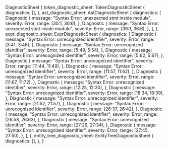 DiagnosticSheet {
    token_diagnostic_sheet: TokenDiagnosticSheet {
        diagnostics: [],
    },
    ast_diagnostic_sheet: AstDiagnosticSheet {
        diagnostics: [
            Diagnostic {
                message: "Syntax Error: unexpected stmt inside module",
                severity: Error,
                range: [30:1, 30:6),
            },
            Diagnostic {
                message: "Syntax Error: unexpected stmt inside module",
                severity: Error,
                range: [36:1, 36:6),
            },
        ],
    },
    expr_diagnostic_sheet: ExprDiagnosticSheet {
        diagnostics: [
            Diagnostic {
                message: "Syntax Error: unrecognized identifier",
                severity: Error,
                range: [3:41, 3:46),
            },
            Diagnostic {
                message: "Syntax Error: unrecognized identifier",
                severity: Error,
                range: [5:49, 5:54),
            },
            Diagnostic {
                message: "Syntax Error: unrecognized identifier",
                severity: Error,
                range: [5:62, 5:67),
            },
            Diagnostic {
                message: "Syntax Error: unrecognized identifier",
                severity: Error,
                range: [11:44, 11:49),
            },
            Diagnostic {
                message: "Syntax Error: unrecognized identifier",
                severity: Error,
                range: [11:57, 11:62),
            },
            Diagnostic {
                message: "Syntax Error: unrecognized identifier",
                severity: Error,
                range: [11:67, 11:72),
            },
            Diagnostic {
                message: "Syntax Error: unrecognized identifier",
                severity: Error,
                range: [12:25, 12:30),
            },
            Diagnostic {
                message: "Syntax Error: unrecognized identifier",
                severity: Error,
                range: [18:34, 18:39),
            },
            Diagnostic {
                message: "Syntax Error: unrecognized identifier",
                severity: Error,
                range: [21:52, 21:57),
            },
            Diagnostic {
                message: "Syntax Error: unrecognized identifier",
                severity: Error,
                range: [26:37, 26:42),
            },
            Diagnostic {
                message: "Syntax Error: unrecognized identifier",
                severity: Error,
                range: [26:58, 26:63),
            },
            Diagnostic {
                message: "Syntax Error: unrecognized identifier",
                severity: Error,
                range: [27:29, 27:34),
            },
            Diagnostic {
                message: "Syntax Error: unrecognized identifier",
                severity: Error,
                range: [27:45, 27:50),
            },
        ],
    },
    entity_tree_diagnostic_sheet: EntityTreeDiagnosticSheet {
        diagnostics: [],
    },
}